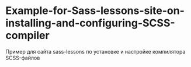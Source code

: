 # Example-for-Sass-lessons-site-on-installing-and-configuring-SCSS-compiler

Пример для сайта sass-lessons по установке и настройке компилятора SCSS-файлов